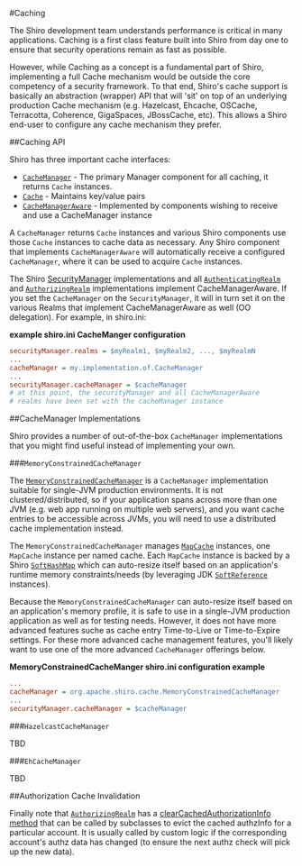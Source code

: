 <a name="Caching-Caching"></a>
#Caching

The Shiro development team understands performance is critical in many applications. Caching is a first class feature built into Shiro from day one to ensure that security operations remain as fast as possible.

However, while Caching as a concept is a fundamental part of Shiro, implementing a full Cache mechanism would be outside the core competency of a security framework. To that end, Shiro's cache support is basically an abstraction (wrapper) API that will 'sit' on top of an underlying production Cache mechanism (e.g. Hazelcast, Ehcache, OSCache, Terracotta, Coherence, GigaSpaces, JBossCache, etc). This allows a Shiro end-user to configure any cache mechanism they prefer.

<a name="Caching-CachingAPI"></a>
##Caching API

Shiro has three important cache interfaces:

*   [`CacheManager`](static/current/apidocs/org/apache/shiro/cache/CacheManager.html) - The primary Manager component for all caching, it returns `Cache` instances.
*   [`Cache`](static/current/apidocs/org/apache/shiro/cache/Cache.html) - Maintains key/value pairs
*   [`CacheManagerAware`](static/current/apidocs/org/apache/shiro/cache/CacheManagerAware.html) - Implemented by components wishing to receive and use a CacheManager instance

A `CacheManager` returns `Cache` instances and various Shiro components use those `Cache` instances to cache data as necessary. Any Shiro
component that implements `CacheManagerAware` will automatically receive a configured `CacheManager`, where it can be used to acquire `Cache` instances.

The Shiro [SecurityManager](securitymanager.html "SecurityManager") implementations and all [`AuthenticatingRealm`](static/current/apidocs/org/apache/shiro/realm/AuthenticatingRealm.html) and [`AuthorizingRealm`](static/current/apidocs/org/apache/shiro/realm/AuthorizingRealm.html) implementations implement CacheManagerAware. If you set the `CacheManager` on the `SecurityManager`, it will in turn set it on the various Realms that implement CacheManagerAware as well (OO delegation). For example, in shiro.ini:

**example shiro.ini CacheManger configuration**

``` ini
securityManager.realms = $myRealm1, $myRealm2, ..., $myRealmN
...
cacheManager = my.implementation.of.CacheManager
...
securityManager.cacheManager = $cacheManager
# at this point, the securityManager and all CacheManagerAware
# realms have been set with the cacheManager instance
```

<a name="Caching-CacheManagerImplementations"></a>
##CacheManager Implementations

Shiro provides a number of out-of-the-box `CacheManager` implementations that you might find useful instead of implementing your own.

<a name="Caching-%7B%7BMemoryConstrainedCacheManager%7D%7D"></a>
###`MemoryConstrainedCacheManager`

The [`MemoryConstrainedCacheManager`](static/current/apidocs/org/apache/shiro/cache/MemoryConstrainedCacheManager.html) is a `CacheManager` implementation suitable for single-JVM production environments. It is not clustered/distributed, so if your application spans across more than one JVM (e.g. web app running on multiple web servers), and you want cache entries to be accessible across JVMs, you will need to use a distributed cache implementation instead.

The `MemoryConstrainedCacheManager` manages [`MapCache`](static/current/apidocs/org/apache/shiro/cache/MapCache.html) instances, one `MapCache` instance per named cache. Each `MapCache` instance is backed by a Shiro [`SoftHashMap`](static/current/apidocs/org/apache/shiro/util/SoftHashMap.html) which can auto-resize itself based on an application's runtime memory constraints/needs (by leveraging JDK [`SoftReference`](https://docs.oracle.com/javase/7/docs/api/java/lang/ref/SoftReference.html) instances).

Because the `MemoryConstrainedCacheManager` can auto-resize itself based on an application's memory profile, it is safe to use in a single-JVM production application as well as for testing needs. However, it does not have more advanced features suche as cache entry Time-to-Live or Time-to-Expire settings. For these more advanced cache management features, you'll likely want to use one of the more advanced `CacheManager` offerings below.

**MemoryConstrainedCacheManger shiro.ini configuration example**

``` ini
...
cacheManager = org.apache.shiro.cache.MemoryConstrainedCacheManager
...
securityManager.cacheManager = $cacheManager
```

<a name="Caching-%7B%7BHazelcastCacheManager%7D%7D"></a>
###`HazelcastCacheManager`

TBD

<a name="Caching-%7B%7BEhCacheManager%7D%7D"></a>
###`EhCacheManager`

TBD

<a name="Caching-AuthorizationCacheInvalidation"></a>
##Authorization Cache Invalidation

Finally note that [`AuthorizingRealm`](static/current/apidocs/org/apache/shiro/realm/AuthorizingRealm.html) has a [clearCachedAuthorizationInfo method](static/current/apidocs/org/apache/shiro/realm/AuthorizingRealm.html#clearCachedAuthorizationInfo-org.apache.shiro.subject.PrincipalCollection-) that can be called by subclasses to evict the cached authzInfo for a particular account. It is usually called by custom logic if the corresponding account's authz data has changed (to ensure the next authz check will pick up the new data).